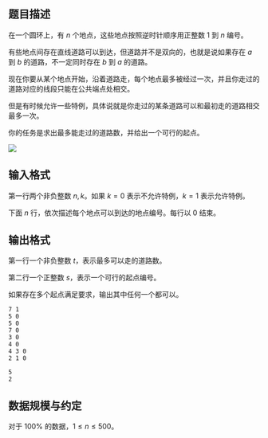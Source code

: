## 题目描述

在一个圆环上，有 $n$ 个地点，这些地点按照逆时针顺序用正整数 $1$ 到 $n$ 编号。

有些地点间存在直线道路可以到达，但道路并不是双向的，也就是说如果存在 $a$ 到 $b$ 的道路，不一定同时存在 $b$ 到 $a$ 的道路。

现在你要从某个地点开始，沿着道路走，每个地点最多被经过一次，并且你走过的道路对应的线段只能在公共端点处相交。

但是有时候允许一些特例，具体说就是你走过的某条道路可以和最初走的道路相交最多一次。

你的任务是求出最多能走过的道路数，并给出一个可行的起点。

![](./2409/file/pic1.jpg)

## 输入格式

第一行两个非负整数 $n,k$。如果 $k=0$ 表示不允许特例，$k=1$ 表示允许特例。

下面 $n$ 行，依次描述每个地点可以到达的地点编号。每行以 $0$ 结束。

## 输出格式

第一行一个非负整数 $t$，表示最多可以走的道路数。

第二行一个正整数 $s$，表示一个可行的起点编号。

如果存在多个起点满足要求，输出其中任何一个都可以。

```input1
7 1
5 0
5 0
7 0
3 0
4 0
4 3 0
2 1 0
```

```output1
5
2
```

## 数据规模与约定

对于 $100\%$​ 的数据，$1\leq n\leq 500$。

